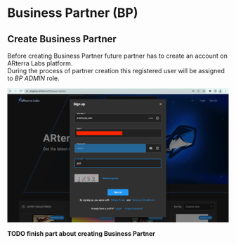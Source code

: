 # Business Partner (BP)

## Create Business Partner

Before creating Business Partner future partner has to create an account on ARterra Labs platform.<br/>
During the process of partner creation this registered user will be assigned to _BP ADMIN_ role. 

![Business Partner Root user sign-up](/img/docs/third-party-apps/bp_root_user_signup.png)

__TODO finish part about creating Business Partner__